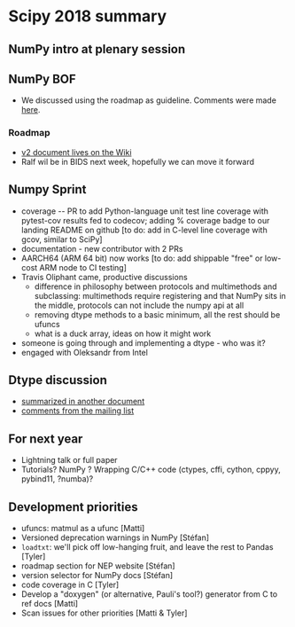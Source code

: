 # Scipy 2018 summary

## NumPy intro at plenary session

## NumPy BOF

- We discussed using the roadmap as guideline.  Comments were made [here](https://hackmd.io/ZBvbHpwvRFKOeiLzpxrtaA).

### Roadmap

- [v2 document lives on the Wiki](https://github.com/numpy/numpy/wiki/numpy-roadmap-v2)
- Ralf wil be in BIDS next week, hopefully we can move it forward

## Numpy Sprint

- coverage -- PR to add Python-language unit test line coverage with pytest-cov results fed to codecov; adding % coverage badge to our landing README on github [to do: add in C-level line coverage with gcov, similar to SciPy]
- documentation - new contributor with 2 PRs
- AARCH64 (ARM 64 bit) now works [to do: add shippable "free"  or low-cost ARM node to CI testing]
- Travis Oliphant came, productive discussions
  - difference in philosophy between protocols and multimethods and subclassing: multimethods require registering and that NumPy sits in the middle, protocols can not include the numpy api at all
  - removing dtype methods to a basic minimum, all the rest should be ufuncs
  - what is a duck array, ideas on how it might work
- someone is going through and implementing a dtype - who was it?
- engaged with Oleksandr from Intel

## Dtype discussion

- [summarized in another document](https://github.com/numpy/numpy/wiki/Dtype-Brainstorming)
- [comments from the mailing list](https://mail.python.org/pipermail/numpy-discussion/2018-July/078423.html)

## For next year

- Lightning talk or full paper
- Tutorials? NumPy ? Wrapping C/C++ code (ctypes, cffi, cython, cppyy, pybind11, ?numba)?

## Development priorities

- ufuncs: matmul as a ufunc [Matti]
- Versioned deprecation warnings in NumPy [Stéfan]
- `loadtxt`: we'll pick off low-hanging fruit, and leave the rest to Pandas [Tyler]
- roadmap section for NEP website [Stéfan]
- version selector for NumPy docs [Stéfan]
- code coverage in C [Tyler]
- Develop a "doxygen" (or alternative, Pauli's tool?) generator from C to ref docs [Matti]
- Scan issues for other priorities [Matti & Tyler]
